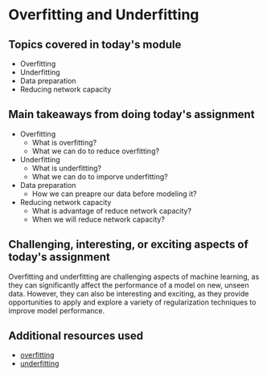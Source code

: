 # Overfitting and Underfitting

## Topics covered in today's module
* Overfitting
* Underfitting
* Data preparation
* Reducing network capacity

## Main takeaways from doing today's assignment
* Overfitting
  - What is overfitting?
  - What we can do to reduce overfitting?
* Underfitting
  - What is underfitting?
  - What we can do to imporve underfitting?
* Data preparation
  - How we can preapre our data before modeling it?
* Reducing network capacity
  - What is advantage of reduce network capacity?
  - When we will reduce network capacity?

## Challenging, interesting, or exciting aspects of today's assignment
Overfitting and underfitting are challenging aspects of machine learning, as they can significantly affect the performance of a model on new, unseen data. However, they can also be interesting and exciting, as they provide opportunities to apply and explore a variety of regularization techniques to improve model performance.


## Additional resources used 
- [overfitting](https://aws.amazon.com/what-is/overfitting/)
- [underfitting](https://www.ibm.com/topics/underfitting)
